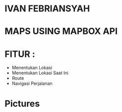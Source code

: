 # IVAN FEBRIANSYAH
# MAPS USING MAPBOX API
# FITUR :
- Menentukan Lokasi
- Menentukan Lokasi Saat Ini
- Route
- Navigasi Perjalanan
# Pictures


